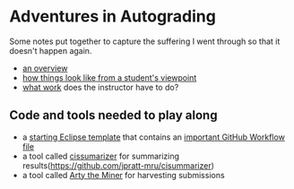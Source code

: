 # Adventures in Autograding

Some notes put together to capture the suffering I went through so that it doesn't happen again.

- [an overview](overview.md)
- [how things look like from a student's viewpoint](sample-student-run.md)
- [what work](instructor-work.md) does the instructor have to do?

## Code and tools needed to play along

- a [starting Eclipse template](https://github.com/jpratt-mru/starting-autograded-template.git) that contains an [important GitHub Workflow file](talking-about-workflow.md)
- a tool called [cissumarizer](cissumarizer.md) for summarizing results(https://github.com/jpratt-mru/cisummarizer)
- a tool called [Arty the Miner](arty.md) for harvesting submissions
